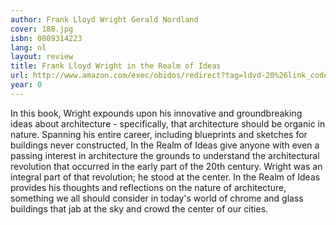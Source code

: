 ```yaml
---
author: Frank Lloyd Wright Gerald Nordland
cover: 188.jpg
isbn: 0809314223
lang: nl
layout: review
title: Frank Lloyd Wright in the Realm of Ideas
url: http://www.amazon.com/exec/obidos/redirect?tag=ldvd-20%26link_code=xm2%26camp=2025%26creative=165953%26path=http://www.amazon.com/gp/redirect.html%253fASIN=0809314223%2526tag=ldvd-20%2526lcode=xm2%2526cID=2025%2526ccmID=165953%2526location=/o/ASIN/0809314223%25253FSubscriptionId=0VJDVJ14KM0P0VXDCQ82
year: 0
---
```

In this book, Wright expounds upon his innovative and groundbreaking ideas about architecture - specifically, that architecture should be organic in nature.  Spanning his entire career, including blueprints and sketches for buildings never constructed, In the Realm of Ideas give anyone with even a passing interest in architecture the grounds to understand the architectural revolution that occurred in the early part of the 20th century.  Wright was an integral part of that revolution; he stood at the center.  In the Realm of Ideas provides his thoughts and reflections on the nature of architecture, something we all should consider in today's world of chrome and glass buildings that jab at the sky and crowd the center of our cities.
